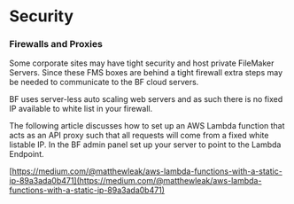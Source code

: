 # Security

### Firewalls and Proxies

Some corporate sites may have tight security and host private FileMaker Servers. Since these FMS boxes are behind a tight firewall extra steps may be needed to communicate to the BF cloud servers. 

BF uses server-less auto scaling web servers and as such there is no fixed IP available to white list in your firewall.

The following article discusses how to set up an AWS Lambda function that acts as an API proxy such that all requests will come from a fixed white listable IP. In the BF admin panel set up  your server to point to the Lambda Endpoint.

[https://medium.com/@matthewleak/aws-lambda-functions-with-a-static-ip-89a3ada0b471](https://medium.com/@matthewleak/aws-lambda-functions-with-a-static-ip-89a3ada0b471)

